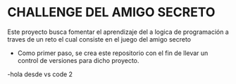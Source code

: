 <h1>CHALLENGE DEL AMIGO SECRETO</h1>
<p>Este proyecto busca fomentar el aprendizaje del a logica de programación a traves de un reto el cual consiste en el juego del amigo secreto</p>

- Como primer paso, se crea este repositorio con el fin de llevar un control de versiones para dicho proyecto.

-hola desde vs code 2